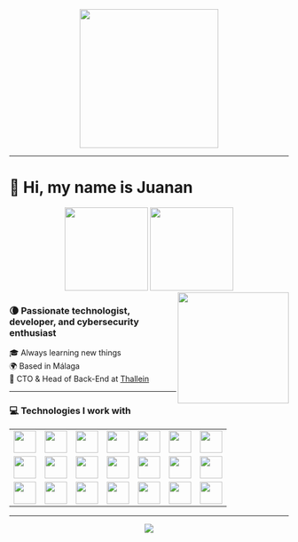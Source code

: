 <div align="center">
  <img src="https://media4.giphy.com/media/v1.Y2lkPTc5MGI3NjExOXhienBycm1hdHB0Zmc5dTlhNDRuaTJnZW81ZWk2MXpoaXlwbnp0NSZlcD12MV9pbnRlcm5hbF9naWZfYnlfaWQmY3Q9Zw/T2ugQmi6mJOyiIwZtR/giphy.gif" width="250" style="max-width: 100%;" />
</div>

---

<h1 align="left">👋 Hi, my name is Juanan</h1>

<div align="center">
  <img src="https://github-readme-stats.vercel.app/api?username=juanandub&show_icons=true&theme=dracula" height="150" />
  <img src="https://github-readme-stats.vercel.app/api/top-langs?username=juanandub&layout=compact&theme=dracula" height="150" />
</div>

<img align="right" src="https://media2.giphy.com/media/v1.Y2lkPTc5MGI3NjExZW5xa3Fwc2x5bXRjMGpwNTl0b201ejFhbjlnYXNmcGk5NGNvMmhzeiZlcD12MV9pbnRlcm5hbF9naWZfYnlfaWQmY3Q9Zw/du3J3cXyzhj75IOgvA/giphy.gif" width="200" style="max-width: 100%;" />

### 🌘 Passionate technologist, developer, and cybersecurity enthusiast  
🎓 Always learning new things  
🌍 Based in Málaga  
🚀 CTO & Head of Back-End at [Thallein](https://thallein.com)

---

### 💻 Technologies I work with

<table align="center">
<tr>
  <td><img src="https://cdn.jsdelivr.net/gh/devicons/devicon/icons/javascript/javascript-original.svg" width="40" style="max-width:40px;" /></td>
  <td><img src="https://cdn.jsdelivr.net/gh/devicons/devicon/icons/typescript/typescript-original.svg" width="40" style="max-width:40px;" /></td>
  <td><img src="https://cdn.jsdelivr.net/gh/devicons/devicon/icons/react/react-original.svg" width="40" style="max-width:40px;" /></td>
  <td><img src="https://cdn.jsdelivr.net/gh/devicons/devicon/icons/nodejs/nodejs-original.svg" width="40" style="max-width:40px;" /></td>
  <td><img src="https://cdn.jsdelivr.net/gh/devicons/devicon/icons/nestjs/nestjs-original.svg" width="40" style="max-width:40px;" /></td>
  <td><img src="https://cdn.jsdelivr.net/gh/devicons/devicon/icons/postgresql/postgresql-original.svg" width="40" style="max-width:40px;" /></td>
  <td><img src="https://cdn.jsdelivr.net/gh/devicons/devicon/icons/mongodb/mongodb-original.svg" width="40" style="max-width:40px;" /></td>
</tr>
<tr>
  <td><img src="https://cdn.jsdelivr.net/gh/devicons/devicon/icons/mysql/mysql-original.svg" width="40" style="max-width:40px;" /></td>
  <td><img src="https://cdn.jsdelivr.net/gh/devicons/devicon/icons/java/java-original.svg" width="40" style="max-width:40px;" /></td>
  <td><img src="https://cdn.jsdelivr.net/gh/devicons/devicon/icons/c/c-original.svg" width="40" style="max-width:40px;" /></td>
  <td><img src="https://cdn.jsdelivr.net/gh/devicons/devicon/icons/cplusplus/cplusplus-original.svg" width="40" style="max-width:40px;" /></td>
  <td><img src="https://cdn.jsdelivr.net/gh/devicons/devicon/icons/python/python-original.svg" width="40" style="max-width:40px;" /></td>
  <td><img src="https://cdn.jsdelivr.net/gh/devicons/devicon/icons/r/r-original.svg" width="40" style="max-width:40px;" /></td>
  <td><img src="https://cdn.jsdelivr.net/gh/devicons/devicon/icons/bash/bash-original.svg" width="40" style="max-width:40px;" /></td>
</tr>
<tr>
  <td><img src="https://cdn.simpleicons.org/linux/FCC624" width="40" style="max-width:40px;" /></td>
  <td><img src="https://cdn.simpleicons.org/neovim/57A143" width="40" style="max-width:40px;" /></td>
  <td><img src="https://cdn.simpleicons.org/postman/FF6C37" width="40" style="max-width:40px;" /></td>
  <td><img src="https://cdn.simpleicons.org/sqlite/003B57" width="40" style="max-width:40px;" /></td>
  <td><img src="https://cdn.simpleicons.org/tailwindcss/06B6D4" width="40" style="max-width:40px;" /></td>
  <td><img src="https://cdn.jsdelivr.net/gh/devicons/devicon/icons/git/git-original.svg" width="40" style="max-width:40px;" /></td>
  <td><img src="https://cdn.jsdelivr.net/gh/devicons/devicon/icons/npm/npm-original-wordmark.svg" width="40" style="max-width:40px;" /></td>
</tr>
</table>

---

<div align="center">
  <img src="https://profile-counter.glitch.me/juanandub/count.svg?" />
</div>
